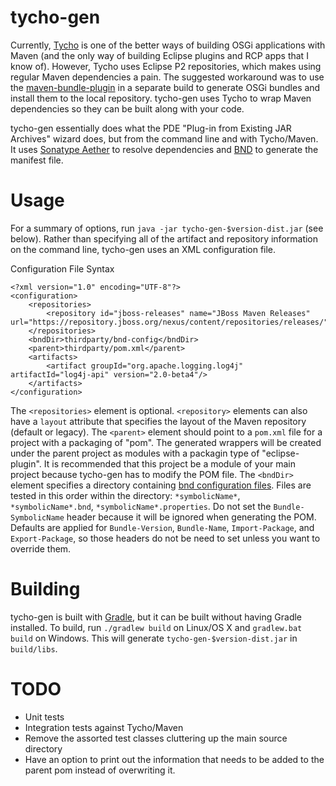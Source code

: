 tycho-gen
========

Currently, [Tycho](http://eclipse.org/tycho/) is one of the better ways of building OSGi applications with Maven (and the only way of building Eclipse plugins and RCP apps that I know of). However, Tycho uses Eclipse P2 repositories, which makes using regular Maven dependencies a pain. The suggested workaround was to use the [maven-bundle-plugin](http://felix.apache.org/site/apache-felix-maven-bundle-plugin-bnd.html) in a separate build to generate OSGi bundles and install them to the local repository. tycho-gen uses Tycho to wrap Maven dependencies so they can be built along with your code.

tycho-gen essentially does what the PDE "Plug-in from Existing JAR Archives" wizard does, but from the command line and with Tycho/Maven. It uses [Sonatype Aether](http://www.sonatype.org/aether) to resolve dependencies and [BND](http://www.aqute.biz/Bnd/Bnd) to generate the manifest file.

Usage
========

For a summary of options, run `java -jar tycho-gen-$version-dist.jar` (see below). Rather than specifying all of the artifact and repository information on the command line, tycho-gen uses an XML configuration file.

Configuration File Syntax

	<?xml version="1.0" encoding="UTF-8"?>
	<configuration>
		<repositories>
			<repository id="jboss-releases" name="JBoss Maven Releases" url="https://repository.jboss.org/nexus/content/repositories/releases/"/>
		</repositories>
		<bndDir>thirdparty/bnd-config</bndDir>
		<parent>thirdparty/pom.xml</parent>
		<artifacts>
			<artifact groupId="org.apache.logging.log4j" artifactId="log4j-api" version="2.0-beta4"/>
		</artifacts>
	</configuration>

The `<repositories>` element is optional. `<repository>` elements can also have a `layout` attribute that specifies the layout of the Maven repository (default or legacy). The `<parent>` element should point to a `pom.xml` file for a project with a packaging of "pom". The generated wrappers will be created under the parent project as modules with a packagin type of "eclipse-plugin". It is recommended that this project be a module of your main project because tycho-gen has to modify the POM file. The `<bndDir>` element specifies a directory containing [bnd configuration files](http://www.aqute.biz/Bnd/Format). Files are tested in this order within the directory: `*symbolicName*`, `*symbolicName*.bnd`, `*symbolicName*.properties`. Do not set the `Bundle-SymbolicName` header because it will be ignored when generating the POM. Defaults are applied for `Bundle-Version`, `Bundle-Name`, `Import-Package`, and `Export-Package`, so those headers do not be need to set unless you want to override them.

Building
========

tycho-gen is built with [Gradle](http://www.gradle.org), but it can be built without having Gradle installed. To build, run `./gradlew build` on Linux/OS X and `gradlew.bat build` on Windows. This will generate `tycho-gen-$version-dist.jar` in `build/libs`.

TODO
========

* Unit tests
* Integration tests against Tycho/Maven
* Remove the assorted test classes cluttering up the main source directory
* Have an option to print out the information that needs to be added to the parent pom instead of overwriting it.